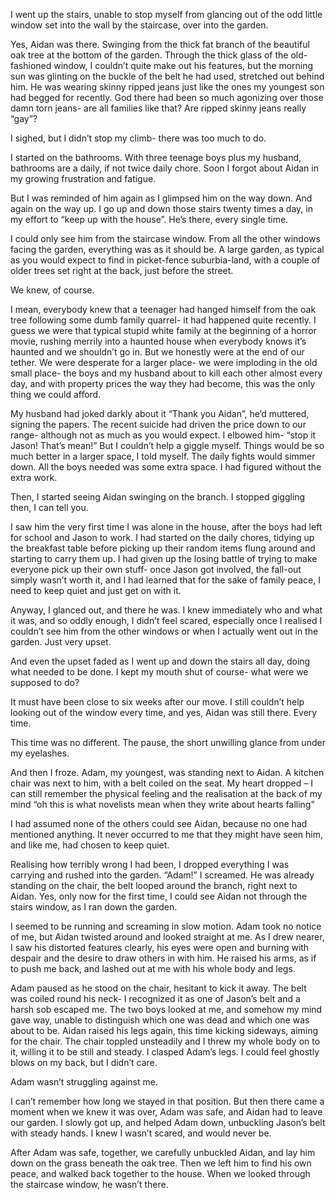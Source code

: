   

I went up the stairs, unable to stop myself from glancing out of the odd little window set into the wall by the staircase, over into the garden.

Yes, Aidan was there. Swinging from the thick fat branch of the beautiful oak tree at the bottom of the garden. Through the thick glass of the old-fashioned window, I couldn’t quite make out his features, but the morning sun was glinting on the buckle of the belt he had used, stretched out behind him. He was wearing skinny ripped jeans just like the ones my youngest son had begged for recently. God there had been so much agonizing over those damn torn jeans- are all families like that? Are ripped skinny jeans really “gay”?

I sighed, but I didn’t stop my climb- there was too much to do.

I started on the bathrooms. With three teenage boys plus my husband, bathrooms are a daily, if not twice daily chore. Soon I forgot about Aidan in my growing frustration and fatigue.

But I was reminded of him again as I glimpsed him on the way down. And again on the way up. I go up and down those stairs twenty times a day, in my effort to “keep up with the house”. He’s there, every single time. 

I could only see him from the staircase window. From all the other windows facing the garden, everything was as it should be. A large garden, as typical as you would expect to find in picket-fence suburbia-land, with a couple of older trees set right at the back, just before the street. 

We knew, of course. 

I mean, everybody knew that a teenager had hanged himself from the oak tree following some dumb family quarrel- it had happened quite recently. I guess we were that typical stupid white family at the beginning of a horror movie, rushing merrily into a haunted house when everybody knows it’s haunted and we shouldn’t go in. But we honestly were at the end of our tether. We were desperate for a larger place- we were imploding in the old small place- the boys and my husband about to kill each other almost every day, and with property prices the way they had become, this was the only thing we could afford. 

My husband had joked darkly about it “Thank you Aidan”, he’d muttered, signing the papers. The recent suicide had driven the price down to our range- although not as much as you would expect. I elbowed him- “stop it Jason! That’s mean!” But I couldn’t help a giggle myself. Things would be so much better in a larger space, I told myself. The daily fights would simmer down. All the boys needed was some extra space. I had figured without the extra work.

Then, I started seeing Aidan swinging on the branch. I stopped giggling then, I can tell you.

I saw him the very first time I was alone in the house, after the boys had left for school and Jason to work. I had started on the daily chores, tidying up the breakfast table before picking up their random items flung around and starting to carry them up. I had given up the losing battle of trying to make everyone pick up their own stuff- once Jason got involved, the fall-out simply wasn’t worth it, and I had learned that for the sake of family peace, I need to keep quiet and just get on with it. 

Anyway, I glanced out, and there he was. I knew immediately who and what it was, and so oddly enough, I didn’t feel scared, especially once I realised I couldn’t see him from the other windows or when I actually went out in the garden. Just very upset.  

And even the upset faded as I went up and down the stairs all day, doing what needed to be done. I kept my mouth shut of course- what were we supposed to do? 

It must have been close to six weeks after our move. I still couldn’t help looking out of the window every time, and yes, Aidan was still there. Every time. 

This time was no different. The pause, the short unwilling glance from under my eyelashes.

And then I froze. Adam, my youngest, was standing next to Aidan. A kitchen chair was next to him, with a belt coiled on the seat. My heart dropped – I can still remember the physical feeling and the realisation at the back of my mind “oh this is what novelists mean when they write about hearts falling”

I had assumed none of the others could see Aidan, because no one had mentioned anything. It never occurred to me that they might have seen him, and like me, had chosen to keep quiet. 

Realising how terribly wrong I had been, I dropped everything I was carrying and rushed into the garden. “Adam!” I screamed. He was already standing on the chair, the belt looped around the branch, right next to Aidan. Yes, only now for the first time, I could see Aidan not through the stairs window, as I ran down the garden. 

I seemed to be running and screaming in slow motion. Adam took no notice of me, but Aidan twisted around and looked straight at me. As I drew nearer, I saw his distorted features clearly, his eyes were open and burning with despair and the desire to draw others in with him. He raised his arms, as if to push me back, and lashed out at me with his whole body and legs. 

Adam paused as he stood on the chair, hesitant to kick it away. The belt was coiled round his neck- I recognized it as one of Jason’s belt and a harsh sob escaped me. The two boys looked at me, and somehow my mind gave way, unable to distinguish which one was dead and which one was about to be. Aidan raised his legs again, this time kicking sideways, aiming for the chair. The chair toppled unsteadily and I threw my whole body on to it, willing it to be still and steady. I clasped Adam’s legs. I could feel ghostly blows on my back, but I didn’t care. 

Adam wasn’t struggling against me. 

I can’t remember how long we stayed in that position. But then there came a moment when we knew it was over, Adam was safe, and Aidan had to leave our garden. I slowly got up, and helped Adam down, unbuckling Jason’s belt with steady hands. I knew I wasn’t scared, and would never be. 

After Adam was safe, together, we carefully unbuckled Aidan, and lay him down on the grass beneath the oak tree. Then we left him to find his own peace, and walked back together to the house. When we looked through the staircase window, he wasn’t there.